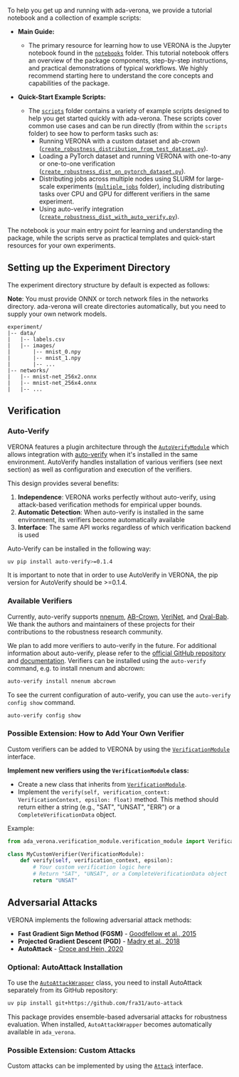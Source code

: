 To help you get up and running with ada-verona, we provide a tutorial notebook and a collection of example scripts:

- **Main Guide:**
    - The primary resource for learning how to use VERONA is the Jupyter notebook found in the [`notebooks`](../examples/notebooks/) folder. This tutorial notebook offers an overview of the package components, step-by-step instructions, and practical demonstrations of typical workflows. We highly recommend starting here to understand the core concepts and capabilities of the package.

- **Quick-Start Example Scripts:**
    - The [`scripts`](../examples/scripts/) folder contains a variety of example scripts designed to help you get started quickly with ada-verona. These scripts cover common use cases and can be run directly (from within the `scripts` folder) to see how to perform tasks such as:
        - Running VERONA with a custom dataset and ab-crown ([`create_robustness_distribution_from_test_dataset.py`](../examples/scripts/create_robustness_distribution_from_test_dataset.py)).
        - Loading a PyTorch dataset and running VERONA with one-to-any or one-to-one verification ([`create_robustness_dist_on_pytorch_dataset.py`](../examples/scripts/create_robustness_dist_on_pytorch_dataset.py)).
        - Distributing jobs across multiple nodes using SLURM for large-scale experiments ([`multiple_jobs`](../examples/scripts/multiple_jobs/) folder), including distributing tasks over CPU and GPU for different verifiers in the same experiment.
        - Using auto-verify integration ([`create_robustness_dist_with_auto_verify.py`](../examples/scripts/create_robustness_dist_with_auto_verify.py)).

The notebook is your main entry point for learning and understanding the package, while the scripts serve as practical templates and quick-start resources for your own experiments.


## Setting up the Experiment Directory

The experiment directory structure by default is expected as follows:

**Note**: You must provide ONNX or torch network files in the networks directory. ada-verona will create directories automatically, but you need to supply your own network models.
```
experiment/
|-- data/
|   |-- labels.csv
|   |-- images/
|       |-- mnist_0.npy
|       |-- mnist_1.npy
|       |-- ...
|-- networks/
|   |-- mnist-net_256x2.onnx
|   |-- mnist-net_256x4.onnx
|   |-- ...
```

## Verification

### Auto-Verify

VERONA features a plugin architecture through the [`AutoVerifyModule`](../ada_verona/verification_module/auto_verify_module.py) which allows integration with [auto-verify](https://github.com/ADA-research/auto-verify) when it's installed in the same environment. 
AutoVerify handles installation of various verifiers (see next section) as well as configuration and execution of the verifiers. 

This design provides several benefits:

1. **Independence**: VERONA works perfectly without auto-verify, using attack-based verification methods for empirical upper bounds.
2. **Automatic Detection**: When auto-verify is installed in the same environment, its verifiers become automatically available
3. **Interface**: The same API works regardless of which verification backend is used

Auto-Verify can be installed in the following way: 

```bash
uv pip install auto-verify>=0.1.4
```
It is important to note that in order to use AutoVerify in VERONA, the pip version for AutoVerify should be >=0.1.4.
### Available Verifiers

Currently, auto-verify supports [nnenum](https://github.com/stanleybak/nnenum), [AB-Crown](https://github.com/Verified-Intelligence/alpha-beta-CROWN), [VeriNet](https://github.com/vas-group-imperial/VeriNet), and [Oval-Bab](https://github.com/oval-group/oval-bab). We thank the authors and maintainers of these projects for their contributions to the robustness research community.

We plan to add more verifiers to auto-verify in the future. For additional information about auto-verify, please refer to the [official GitHub repository](https://github.com/ADA-research/auto-verify) and [documentation](https://ada-research.github.io/auto-verify/).
Verifiers can be installed using the `auto-verify` command, e.g. to install nnenum and abcrown:

```bash
auto-verify install nnenum abcrown
```
To see the current configuration of auto-verify, you can use the `auto-verify config show` command.

```bash
auto-verify config show
```
### Possible Extension: How to Add Your Own Verifier

Custom verifiers can be added to VERONA by using the [`VerificationModule`](../ada_verona/verification_module/verification_module.py) interface.

**Implement new verifiers using the `VerificationModule` class:**

- Create a new class that inherits from [`VerificationModule`](../ada_verona/verification_module/verification_module.py).
- Implement the `verify(self, verification_context: VerificationContext, epsilon: float)` method. This method should return either a string (e.g., "SAT", "UNSAT", "ERR") or a `CompleteVerificationData` object.

Example:
```python
from ada_verona.verification_module.verification_module import VerificationModule

class MyCustomVerifier(VerificationModule):
    def verify(self, verification_context, epsilon):
        # Your custom verification logic here
        # Return "SAT", "UNSAT", or a CompleteVerificationData object
        return "UNSAT"
```

## Adversarial Attacks

VERONA implements the following adversarial attack methods:

- **Fast Gradient Sign Method (FGSM)** - [Goodfellow et al., 2015](https://arxiv.org/abs/1412.6572)
- **Projected Gradient Descent (PGD)** - [Madry et al., 2018](https://arxiv.org/abs/1706.06083)
- **AutoAttack** - [Croce and Hein, 2020](https://proceedings.mlr.press/v119/croce20b.html)

### Optional: AutoAttack Installation

To use the [`AutoAttackWrapper`](../ada_verona/verification_module/attacks/auto_attack_wrapper.py) class, you need to install AutoAttack separately from its GitHub repository:

```bash
uv pip install git+https://github.com/fra31/auto-attack
```

This package provides ensemble-based adversarial attacks for robustness evaluation. When installed, `AutoAttackWrapper` becomes automatically available in `ada_verona`.
### Possible Extension: Custom Attacks

Custom attacks can be implemented by using the [`Attack`](../ada_verona/verification_module/attacks/attack.py) interface.

